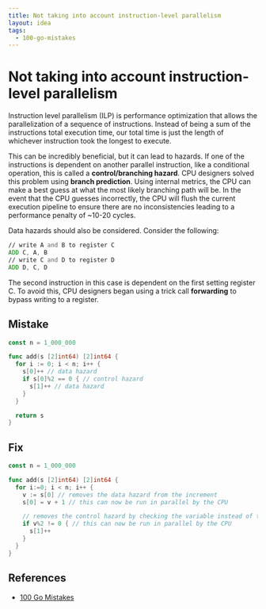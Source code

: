 ```yaml
---
title: Not taking into account instruction-level parallelism
layout: idea
tags:
  - 100-go-mistakes
---
```


# Not taking into account instruction-level parallelism

Instruction level parallelism (ILP) is performance optimization that allows the
parallelization of a sequence of instructions. Instead of being a sum of the
instructions total execution time, our total time is just the length of
whichever instruction took the longest to execute.

This can be incredibly beneficial, but it can lead to hazards. If one of the
instructions is dependent on another parallel instruction, like a conditional
operation, this is called a **control/branching hazard**. CPU designers solved
this problem using **branch prediction**. Using internal metrics, the CPU can
make a best guess at what the most likely branching path will be. In the event
that the CPU guesses incorrectly, the CPU will flush the current execution
pipeline to ensure there are no inconsistencies leading to a performance penalty
of ~10-20 cycles.

Data hazards should also be considered. Consider the following:

```asm
// write A and B to register C
ADD C, A, B
// write C and D to register D
ADD D, C, D
```

The second instruction in this case is dependent on the first setting register
C. To avoid this, CPU designers began using a trick call **forwarding** to
bypass writing to a register.

## Mistake

```go
const n = 1_000_000

func add(s [2]int64) [2]int64 {
  for i := 0; i < n; i++ {
    s[0]++ // data hazard
    if s[0]%2 == 0 { // control hazard
      s[1]++ // data hazard
    }
  }

  return s
}
```

## Fix

```go
const n = 1_000_000

func add(s [2]int64) [2]int64 {
  for i:=0; i < n; i++ {
    v := s[0] // removes the data hazard from the increment
    s[0] = v + 1 // this can now be run in parallel by the CPU

    // removes the control hazard by checking the variable instead of the array
    if v%2 != 0 { // this can now be run in parallel by the CPU
      s[1]++
    }
  }
}
```

## References

- [100 Go Mistakes](/reference/100-Go-Mistakes-and-How-to-Avoid-Them)

